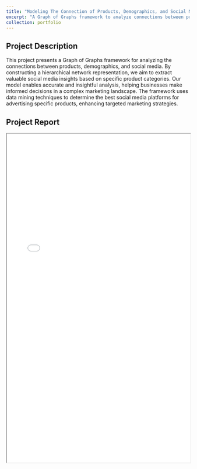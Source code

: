 ```yaml
---
title: "Modeling The Connection of Products, Demographics, and Social Media"
excerpt: "A Graph of Graphs framework to analyze connections between products, demographics, and social media. The model provides insights for optimal advertising on social media platforms, enhancing targeted marketing strategies through hierarchical network representation and data mining techniques.<br/><img src='/images/N.PNG' style='border: 2px solid #000;'>"
collection: portfolio
---
```

## Project Description

This project presents a Graph of Graphs framework for analyzing the connections between products, demographics, and social media. By constructing a hierarchical network representation, we aim to extract valuable social media insights based on specific product categories. Our model enables accurate and insightful analysis, helping businesses make informed decisions in a complex marketing landscape. The framework uses data mining techniques to determine the best social media platforms for advertising specific products, enhancing targeted marketing strategies.

## Project Report

<iframe width="100%" height="900" src="\Final_Report.pdf">
